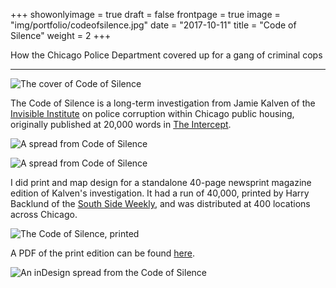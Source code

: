 +++
showonlyimage = true
draft = false
frontpage = true
image = "img/portfolio/codeofsilence.jpg"
date = "2017-10-11"
title = "Code of Silence"
weight = 2
+++

How the Chicago Police Department covered up for a gang of criminal cops

<!--more-->

***

![The cover of Code of Silence](/img/portfolio/codeofsilence2.png)

The Code of Silence is a long-term investigation from Jamie Kalven of the [Invisible Institute](https://invisible.institute) on police corruption within Chicago public housing, originally published at 20,000 words in [The Intercept](https://theintercept.com/series/code-of-silence/).

![A spread from Code of Silence](/img/portfolio/codeofsilence3.png)

![A spread from Code of Silence](/img/portfolio/codeofsilence4.png)

I did print and map design for a standalone 40-page newsprint magazine edition of Kalven's investigation. It had a run of 40,000, printed by Harry Backlund of the [South Side Weekly](https://southsideweekly.com/), and was distributed at 400 locations across Chicago.

![The Code of Silence, printed](/img/portfolio/codeofsilence5.jpg)

A PDF of the print edition can be found [here](/img/portfolio/codeofsilence7.pdf).


![An inDesign spread from the Code of Silence](/img/portfolio/codeofsilence6.png)
